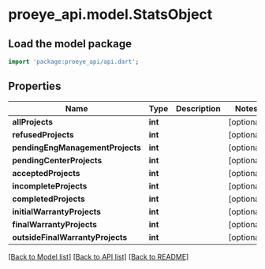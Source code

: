 # proeye_api.model.StatsObject

## Load the model package
```dart
import 'package:proeye_api/api.dart';
```

## Properties
Name | Type | Description | Notes
------------ | ------------- | ------------- | -------------
**allProjects** | **int** |  | [optional] 
**refusedProjects** | **int** |  | [optional] 
**pendingEngManagementProjects** | **int** |  | [optional] 
**pendingCenterProjects** | **int** |  | [optional] 
**acceptedProjects** | **int** |  | [optional] 
**incompleteProjects** | **int** |  | [optional] 
**completedProjects** | **int** |  | [optional] 
**initialWarrantyProjects** | **int** |  | [optional] 
**finalWarrantyProjects** | **int** |  | [optional] 
**outsideFinalWarrantyProjects** | **int** |  | [optional] 

[[Back to Model list]](../README.md#documentation-for-models) [[Back to API list]](../README.md#documentation-for-api-endpoints) [[Back to README]](../README.md)


